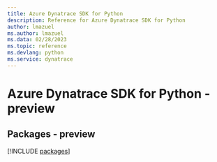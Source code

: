 ```yaml
---
title: Azure Dynatrace SDK for Python
description: Reference for Azure Dynatrace SDK for Python
author: lmazuel
ms.author: lmazuel
ms.data: 02/28/2023
ms.topic: reference
ms.devlang: python
ms.service: dynatrace
---
```

# Azure Dynatrace SDK for Python - preview
## Packages - preview
[!INCLUDE [packages](dynatrace-index.md)]